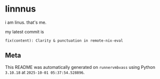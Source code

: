 # linnnus

i am linus. that's me.

my latest commit is

```
fix(content): Clarity & punctuation in remote-nix-eval
```

## Meta

This README was automatically generated on `runnervmbvass` using Python
`3.10.18` at `2025-10-01 05:37:54.528896`.
